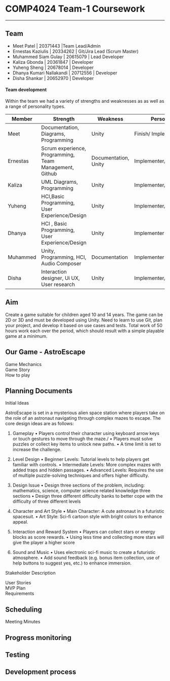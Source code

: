 # COMP4024 Team-1 Coursework
---
## Team
- Meet Patel | 20371443 |Team Lead/Admin 
- Ernestas Kaziulis | 20334262 | Git/Jira Lead (Scrum Master) 
- Muhammed Siam Gulay | 20615079 | Lead Developer
- Kaliza Gbonda | 20361847 | Developer
- Yuheng Sheng | 20678014 | Developer
- Dhanya Kumari Nallakandi | 20712556 | Developer
- Disha Shankar | 20652970 | Developer
  
#### Team development
Within the team we had a variety of strengths and weaknesses as as well as a range of personality types. 

|Member|Strength|Weakness|Personality|
 |-------- | ------- | ------- | ------- | 
 |Meet|Documentation, Diagrams, Programming|Unity|Finish/ Implementer|
 |Ernestas|Scrum experience, Programming, Team Management, Github|Documentation, Unity|Implementer/Teamworker|
 |Kaliza|UML Diagrams, Programming|Unity|Implementer/Teamworker|
 |Yuheng|HCI,Basic Programming, User Experience/Design|Unity|Implementer/Teamworker|Implementer|
 |Dhanya|HCI , Basic Programming, User Experience/Design|Unity|Implementer|
 |Muhammed|Unity, Programming, HCI, Audio Composer|Documentation|Implementer|
 |Disha| Interaction designer, Ui UX, User research|Unity|Implementer/Planter| 

 
## Aim 
Create a game suitable for children aged 10 and 14 years. The game can be 2D or 3D and must be developed using Unity. Need to learn
to use Git, plan your project, and develop it based on use cases and tests. Total work of 50 hours work each over the period, which
should result with a simple playable game at a minimum. 

## Our Game - AstroEscape 
Game Mechanics <br> 
Game Story <br> 
How to play <br> 

## Planning Documents 
Initial Ideas <br>

AstroEscape is set in a mysterious alien space station where players take on the role of an astronaut navigating through complex mazes to escape. The core design ideas are as follows:

1. Gameplay
•	Players control their character using keyboard arrow keys or touch gestures to move through the maze./
•	Players must solve puzzles or collect key items to unlock new paths.
•	A time limit is set to increase the challenge.

2. Level Design
•	Beginner Levels: Tutorial levels to help players get familiar with controls.
•	Intermediate Levels: More complex mazes with added traps and hidden passages.
•	Advanced Levels: Requires the use of multiple puzzle-solving techniques and offers higher difficulty.
3. Design Issue
•	Design three sections of the problem, including: mathematics, science, computer science related knowledge three sections
•	Design three different difficulty banks to better cope with the difficulty of three different levels

4. Character and Art Style
•	Main Character: A cute astronaut in a futuristic spacesuit.
•	Art Style: Sci-fi cartoon style with bright colors to enhance appeal.
5. Interaction and Reward System
•	Players can collect stars or energy blocks as score rewards.
•	Using less time and collecting more stars will give the player a higher score
6. Sound and Music
•	Uses electronic sci-fi music to create a futuristic atmosphere.
•	Add sound feedback (e.g. bonus item collection, use of help buttons to suggest yes, etc.) to enhance immersion.

Stakeholder Description <br>

User Stories <br>
MVP Plan <br>
Requirements <br> 

## Scheduling 
Meeting Minutes 

## Progress monitoring
## Testing 
## Development process 








